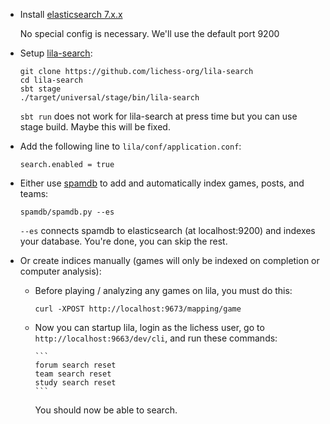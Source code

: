 - Install [elasticsearch 7.x.x](https://www.elastic.co/guide/en/elasticsearch/reference/7.17/install-elasticsearch.html)

  No special config is necessary. We'll use the default port 9200

- Setup [lila-search](https://github.com/lichess-org/lila-search):

  ```
  git clone https://github.com/lichess-org/lila-search
  cd lila-search
  sbt stage
  ./target/universal/stage/bin/lila-search
  ```

  `sbt run` does not work for lila-search at press time but you can use stage build. Maybe this will be fixed.

- Add the following line to `lila/conf/application.conf`:
  ```
  search.enabled = true
  ```
- Either use [spamdb](https://github.com/lichess-org/lila-db-seed) to add and automatically index games, posts, and teams:
  ```
  spamdb/spamdb.py --es
  ```
  `--es` connects spamdb to elasticsearch (at localhost:9200) and indexes your database.
  You're done, you can skip the rest.
- Or create indices manually (games will only be indexed on completion or computer analysis):

  - Before playing / analyzing any games on lila, you must do this:

    ```
    curl -XPOST http://localhost:9673/mapping/game
    ```

  - Now you can startup lila, login as the lichess user, go to `http://localhost:9663/dev/cli`, and run these commands:

        ```
        forum search reset
        team search reset
        study search reset
        ```

    You should now be able to search.
